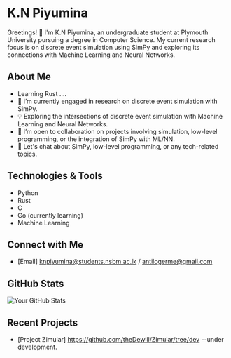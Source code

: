 # K.N Piyumina

Greetings! 👋 I'm K.N Piyumina, an undergraduate student at Plymouth University pursuing a degree in Computer Science. My current research focus is on discrete event simulation using SimPy and exploring its connections with Machine Learning and Neural Networks.

## About Me
- Learning Rust ....
- 🔭 I’m currently engaged in research on discrete event simulation with SimPy.
- 💡 Exploring the intersections of discrete event simulation with Machine Learning and Neural Networks.
- 👯 I’m open to collaboration on projects involving simulation, low-level programming, or the integration of SimPy with ML/NN.
- 💬 Let's chat about SimPy, low-level programming, or any tech-related topics.

## Technologies & Tools

- Python
- Rust
- C
- Go (currently learning)
- Machine Learning

## Connect with Me

- [Email] knpiyumina@students.nsbm.ac.lk / antilogerme@gmail.com

## GitHub Stats

![Your GitHub Stats](https://github-readme-stats.vercel.app/api?username=antiloger&show_icons=true&hide=contribs,prs&count_private=true&hide_rank=true&include_all_commits=true)

## Recent Projects

- [Project Zimular] https://github.com/theDewill/Zimular/tree/dev  --under development.


